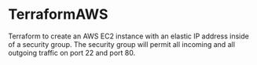 # TerraformAWS
Terraform to create an AWS EC2 instance with an elastic IP address inside of a security group.
The security group will permit all incoming and all outgoing traffic on port 22 and port 80.
